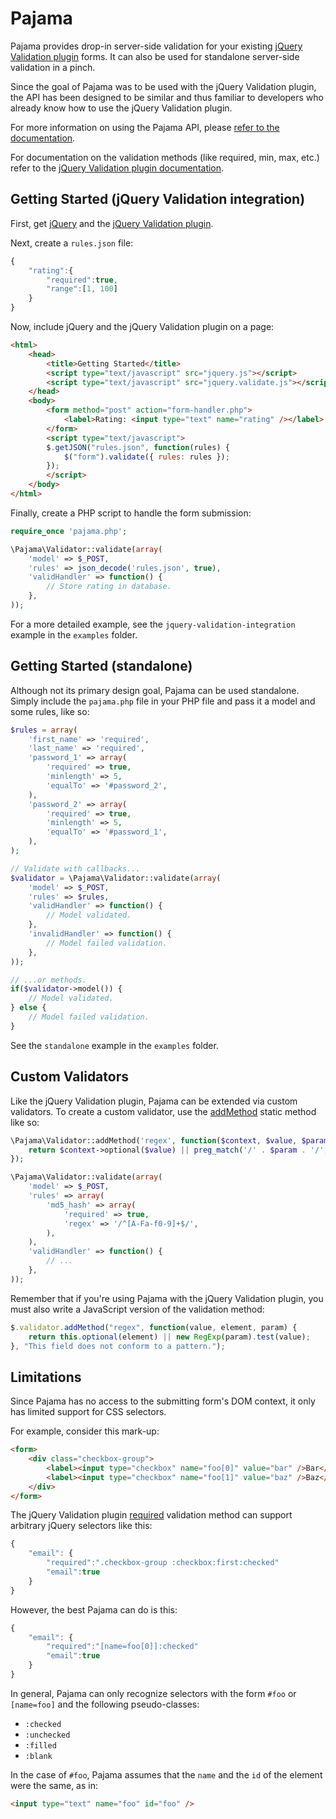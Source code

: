 Pajama
======

Pajama provides drop-in server-side validation for your existing [jQuery Validation plugin](http://bassistance.de/jquery-plugins/jquery-plugin-validation/) forms.
It can also be used for standalone server-side validation in a pinch.

Since the goal of Pajama was to be used with the jQuery Validation plugin, the API has been designed to
be similar and thus familiar to developers who already know how to use the jQuery Validation plugin.

For more information on using the Pajama API, please [refer to the documentation](http://cdmckay.org/pajama/docs/namespaces/Pajama.html).

For documentation on the validation methods (like required, min, max, etc.) refer to the
[jQuery Validation plugin documentation](http://docs.jquery.com/Plugins/Validation#List_of_built-in_Validation_methods).

## Getting Started (jQuery Validation integration)

First, get [jQuery](http://code.jquery.com/jquery-latest.js) and the [jQuery Validation plugin](http://bassistance.de/jquery-plugins/jquery-plugin-validation/).

Next, create a `rules.json` file:

```javascript
{
    "rating":{
        "required":true,
        "range":[1, 100]
    }
}
```

Now, include jQuery and the jQuery Validation plugin on a page:

```html
<html>
    <head>
        <title>Getting Started</title>
        <script type="text/javascript" src="jquery.js"></script>
        <script type="text/javascript" src="jquery.validate.js"></script>
    </head>
    <body>
        <form method="post" action="form-handler.php">
            <label>Rating: <input type="text" name="rating" /></label>
        </form>
        <script type="text/javascript">
        $.getJSON("rules.json", function(rules) {
            $("form").validate({ rules: rules });
        });
        </script>
    </body>
</html>
```

Finally, create a PHP script to handle the form submission:

```php
require_once 'pajama.php';

\Pajama\Validator::validate(array(
    'model' => $_POST,
    'rules' => json_decode('rules.json', true),
    'validHandler' => function() {
        // Store rating in database.
    },
));
```

For a more detailed example, see the `jquery-validation-integration` example in the `examples` folder.

## Getting Started (standalone)

Although not its primary design goal, Pajama can be used standalone.
Simply include the `pajama.php` file in your PHP file and pass it a model and some rules, like so:

```php
$rules = array(
    'first_name' => 'required',
    'last_name' => 'required',
    'password_1' => array(
        'required' => true,
        'minlength' => 5,
        'equalTo' => '#password_2',
    ),
    'password_2' => array(
        'required' => true,
        'minlength' => 5,
        'equalTo' => '#password_1',
    ),
);

// Validate with callbacks...
$validator = \Pajama\Validator::validate(array(
    'model' => $_POST,
    'rules' => $rules,
    'validHandler' => function() {
        // Model validated.
    },
    'invalidHandler' => function() {
        // Model failed validation.
    },
));

// ...or methods.
if($validator->model()) {
    // Model validated.
} else {
    // Model failed validation.
}
```

See the `standalone` example in the `examples` folder.

## Custom Validators

Like the jQuery Validation plugin, Pajama can be extended via custom validators. To create a custom validator, use the
[addMethod](http://cdmckay.org/pajama/docs/classes/Pajama.Validator.html#method_addMethod) static method like so:

```php
\Pajama\Validator::addMethod('regex', function($context, $value, $param)) {
    return $context->optional($value) || preg_match('/' . $param . '/', $value);
});

\Pajama\Validator::validate(array(
    'model' => $_POST,
    'rules' => array(
        'md5_hash' => array(
            'required' => true,
            'regex' => '/^[A-Fa-f0-9]+$/',
        ),
    ),
    'validHandler' => function() {
        // ...
    },
));
```

Remember that if you're using Pajama with the jQuery Validation plugin, you must also write a JavaScript version of
the validation method:

```javascript
$.validator.addMethod("regex", function(value, element, param) {
    return this.optional(element) || new RegExp(param).test(value);
}, "This field does not conform to a pattern.");
```

## Limitations

Since Pajama has no access to the submitting form's DOM context, it only has limited support for CSS selectors.

For example, consider this mark-up:

```html
<form>
    <div class="checkbox-group">
        <label><input type="checkbox" name="foo[0]" value="bar" />Bar</label>
        <label><input type="checkbox" name="foo[1]" value="baz" />Baz</label>
    </div>
</form>
```


The jQuery Validation plugin [required](http://docs.jquery.com/Plugins/Validation/Methods/required)
validation method can support arbitrary jQuery selectors like this:

```javascript
{
    "email": {
        "required":".checkbox-group :checkbox:first:checked"
        "email":true
    }
}
```

However, the best Pajama can do is this:

```javascript
{
    "email": {
        "required":"[name=foo[0]]:checked"
        "email":true
    }
}
```

In general, Pajama can only recognize selectors with the form `#foo` or `[name=foo]` and the following pseudo-classes:

* `:checked`
* `:unchecked`
* `:filled`
* `:blank`

In the case of `#foo`, Pajama assumes that the `name` and the `id` of the element were the same, as in:

```html
<input type="text" name="foo" id="foo" />
```
